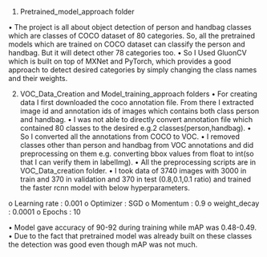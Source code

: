
1. Pretrained_model_approach folder

•	The project is all about object detection of person and handbag classes which are classes of COCO dataset of 80 categories. So, all the pretrained models which are trained on COCO dataset can classify the person and handbag. But it will detect other 78 categories too.
•	So I Used GluonCV which is built on top of MXNet and PyTorch, which provides a good approach to detect desired categories by simply changing the class names and their weights.

2. VOC_Data_Creation and Model_training_approach folders
•	For creating data I first downloaded the coco annotation file. From there I extracted image id and annotation ids of images which contains both class person and handbag.
•	I was not able to directly convert annotation file which contained 80 classes to the desired e.g.2 classes(person,handbag).
•	So I converted all the annotations from COCO to VOC.
•	I removed classes other than person and handbag from VOC annotations  and did preprocessing on them e.g. converting bbox values from float to int(so that I can verify them in labelImg).
•	All the preprocessing scripts are in VOC_Data_creation folder.
•	I took data of 3740 images with 3000 in train and 370 in validation and 370 in test (0.8,0.1,0.1 ratio) and trained the faster rcnn model with below hyperparameters.

o	Learning rate : 0.001
o	Optimizer : SGD
o	Momentum : 0.9
o	weight_decay : 0.0001
o	Epochs : 10

•	Model gave accuracy of 90-92 during training while mAP was 0.48-0.49.
•	Due to the fact that pretrained model was already built on these classes the detection was good even though mAP was not much.

